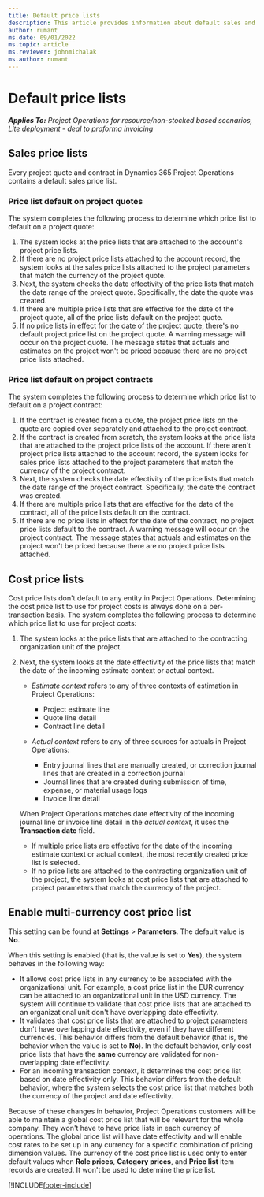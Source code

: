 ```yaml
---
title: Default price lists
description: This article provides information about default sales and cost price lists in Project Operations.
author: rumant
ms.date: 09/01/2022
ms.topic: article
ms.reviewer: johnmichalak
ms.author: rumant
---
```


# Default price lists

_**Applies To:** Project Operations for resource/non-stocked based scenarios, Lite deployment - deal to proforma invoicing_

## Sales price lists

Every project quote and contract in Dynamics 365 Project Operations contains a default sales price list. 

### Price list default on project quotes
The system completes the following process to determine which price list to default on a project quote:

1. The system looks at the price lists that are attached to the account's project price lists. 
1. If there are no project price lists attached to the account record, the system looks at the sales price lists attached to the project parameters that match the currency of the project quote.
1. Next, the system checks the date effectivity of the price lists that match the date range of the project quote. Specifically, the date the quote was created.
1. If there are multiple price lists that are effective for the date of the project quote, all of the price lists default on the project quote.
1. If no price lists in effect for the date of the project quote, there's no default project price list on the project quote. A warning message will occur on the project quote. The message states that actuals and estimates on the project won't be priced because there are no project price lists attached.

### Price list default on project contracts 
The system completes the following process to determine which price list to default on a project contract:

1. If the contract is created from a quote, the project price lists on the quote are copied over separately and attached to the project contract.
1. If the contract is created from scratch, the system looks at the price lists that are attached to the project price lists of the account. If there aren't project price lists attached to the account record, the system looks for sales price lists attached to the project parameters that match the currency of the project contract.
1. Next, the system checks the date effectivity of the price lists that match the date range of the project contract. Specifically, the date the contract was created.
1. If there are multiple price lists that are effective for the date of the contract, all of the price lists default on the contract.
1. If there are no price lists in effect for the date of the contract, no project price lists default to the contract. A warning message will occur on the project contract. The message states that actuals and estimates on the project won't be priced because there are no project price lists attached.

## Cost price lists

Cost price lists don't default to any entity in Project Operations. Determining the cost price list to use for project costs is always done on a per-transaction basis. The system completes the following process to determine which price list to use for project costs:

1. The system looks at the price lists that are attached to the contracting organization unit of the project.
1. Next, the system looks at the date effectivity of the price lists that match the date of the incoming estimate context or actual context.

    - *Estimate context* refers to any of three contexts of estimation in Project Operations:

        - Project estimate line
        - Quote line detail
        - Contract line detail

    - *Actual context* refers to any of three sources for actuals in Project Operations:

       - Entry journal lines that are manually created, or correction journal lines that are created in a correction journal
       - Journal lines that are created during submission of time, expense, or material usage logs
       - Invoice line detail

    When Project Operations matches date effectivity of the incoming journal line or invoice line detail in the *actual context*, it uses the **Transaction date** field.

    - If multiple price lists are effective for the date of the incoming estimate context or actual context, the most recently created price list is selected.
    - If no price lists are attached to the contracting organization unit of the project, the system looks at cost price lists that are attached to project parameters that match the currency of the project.

## Enable multi-currency cost price list

This setting can be found at **Settings** \> **Parameters**. The default value is **No**.

When this setting is enabled (that is, the value is set to **Yes**), the system behaves in the following way:

- It allows cost price lists in any currency to be associated with the organizational unit. For example, a cost price list in the EUR currency can be attached to an organizational unit in the USD currency. The system will continue to validate that cost price lists that are attached to an organizational unit don't have overlapping date effectivity.
- It validates that cost price lists that are attached to project parameters don't have overlapping date effectivity, even if they have different currencies. This behavior differs from the default behavior (that is, the behavior when the value is set to **No**). In the default behavior, only cost price lists that have the **same** currency are validated for non-overlapping date effectivity.
- For an incoming transaction context, it determines the cost price list based on date effectivity only. This behavior differs from the default behavior, where the system selects the cost price list that matches both the currency of the project and date effectivity.

Because of these changes in behavior, Project Operations customers will be able to maintain a global cost price list that will be relevant for the whole company. They won't have to have price lists in each currency of operations. The global price list will have date effectivity and will enable cost rates to be set up in any currency for a specific combination of pricing dimension values. The currency of the cost price list is used only to enter default values when **Role prices**, **Category prices**, and **Price list** item records are created. It won't be used to determine the price list.

[!INCLUDE[footer-include](../includes/footer-banner.md)]
